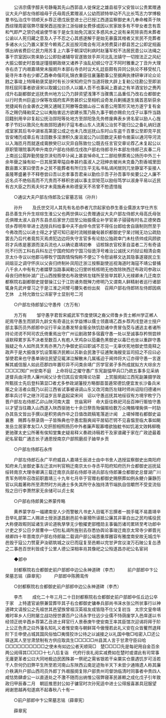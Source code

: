 <!-- { "loadSidebar": true } -->
　　公讳宗儒字醇夫号静庵其先山西郭县人徙保定之雄县祖亨父安皆以公贵累赠通议大夫户部左侍郎祖母于氏母周氏累赠淑人公幼而颕特举动不凡比长笃志力学博极羣书弘治戊午领顺天乡荐正德戊辰登进士己巳授江西道监察御史未几奉命榷茶于陜西综理周密宿弊尽厘癸酉巡按浙江浙俗嫁女费侈或因以贫家故多有不举女者念有乖和气即严之禁仍戒谕使节省于是女生始免沉溺又多惑风水之说有亲死除丧而未葬者公谕以人死归藏之意及人子不忍之心其惑遂解于是始无暴露其棺者又贫民不克葬者多诸水火公乃置义冢至今赖焉乙亥巡按河南会有河决劳费莫计郡县苦之公即定规画慎出纳省费巨亿民力用苏复上六事于朝深切利病时赵藩军校不法居民患公以法绳之事干宗室因以势来胁公公即劾诸辅导官遂致敛手并河北乱法镇守一切按法正之风纪大振公御史时首值逆瑾擅朝政继又诸养子浊乱纪纲公守正不阿时雅重之丁丑升大理寺右丞丁内艰嘉靖癸未服阕升本部右寺丞时议大礼廷臣颇有异同公执论不移受杖几毙寻升本寺右少卿乙酉奉命偕司礼锦衣重臣往襄藩勘事公至据典执律研审详论众论韪之事竣上特降勑褒奖是时有长沙宋知府见忤当道将致大辟上复勑公往勘公至即湔除枉屈同事者欲诬宋以取媚公曰杀人以媚人吾不也事闻上嘉谕之有羊酒宝钞之赉丙戌升右副都御史巡抚贵州地方公乃力辞资望浅薄不当骤膺三品重任乃改右佥都御史以行时贵州巨盗沙保等攻刼府库声势甚炽公至相机设奇发兵剿捕遂生擒首恶斩获余党捷闻有白金袭衣之赐又逋贼王阿滕等盘据山谷二省患公用策殄灭地方遂宁复有金币之赐仍降勑奖之公以夷贻害远方欲建长策乃陈九事于朝亦赐俞允戊子以事忤当路回籍别用辛卯复起公抚治郧阳等处地方至郧阳急先务修废典表乡贤名宦以励人心旌孝子节妇以敦风化有故郧阳通判子寇韦者山东人流离公治贫不能归公之备礼纳妇遂成室家其后韦中湖省高第寔公成之也未几改巡抚山东时山东盗千百羣公至即克平民皆安堵历成章丘有洼田数多淫潦积久废沮洳公乃以田数定夫额令凿渠以通河导河流以入海匝月而就遂成膏腴癸巳以灾异自陈致仕公既去任言官交章论荐乙未复起公以原职管理院事丙申升南京户部右侍郎戊戌改户部右侍郎寻升本部左侍郎己亥春二月上南巡公扈跸勤劳旋京浃旬而卒讣闻上甚哀悼命礼工二部给祭葬焉公扬历中外三十余年蘖之操有如一日其居第卑隘自奉甚约虽淑人之冠绅衣帔尚未克备乃割香城里田数亩置义冢曰使吾乡之贫不能葬者有所归生平无私书私谒闲居则兀坐静室不妄接人虽隆寒盛暑手不释卷尝曰吾以忠孝事吾君亲以勤俭示吾子孙吾事毕矣要公之人廉不近名贞不绝俗高而不亢贵而不移积忠诚以事主崇矩范以励俗笃学以淑身平易以近民有古大臣之烈焉夫何才未竟施寿未称德皇天不吊曾不愸遗惜哉 

　　○通议大夫户部左侍郎及公宦墓志铭（孙升） 

　　孙升 
　　及氏世交河人其先有名伯恭者亢宗起家伯恭生善业儒游太学仕齐东县丞善生升升生琮琮生淮公父也两世俱以公贵赠通议大夫户部左侍郎大母高氏母张氏俱赠太淑人自齐东县丞后家世力田至公始振儒业补学官弟子骎骎有时名正德癸酉领乡荐明年举进士选授兵科给事中夫不由倅令庶官不得任台郎给舍自唐制则然至于今弗改而公以进士得之才望可知已是时流贼掠畿甸甚炽都御史宁杲讨贼无功公疏劾罢去乃后代者竟剪灭焉虏犯边边将失守言官多有论劾公独疏幸门未杜债帅成风顾欲将才兵练是塞源而浚兵流也人以确论嘉靖初奉　诏核锦衣官校革自滥者二万有奇请托不行历工科右兵科左迁宁国府知府宁国习俗诡浮号难治公诚抚义约狱讼相清会南京太仆寺议以他郡马移牧宁国舆情恟恟称不便公下令慰谕移文达其隐事遂寝民立生祠爼豆之调守怀庆以父丧归终制补凤阳迁浙江按察副使巡视海道时海寇不靖公督捕八千余人中有有力者媒孽当路事闻勒公归里听核核明无他改除陜西迁布政司参政以母丧归终制补湖广迁山西按察使右布政使转左辖所至皆举其职入光禄卿未几迁南京都察院右副都御史提督操江公于江防诸务既殚力修明乃又谓南人鲜精射者巡行诸部辄身先武弁督习之于是江淮之间臂弓腰矢者纷出矣　召拜户部右侍郎转左侍郎因病乞休　上特允致仕公讳宦字士显别号二河 

　　○户部左侍郎邹公守愚传（方万有） 

　　方万有 
　　邹守愚字君哲宋威武军节度使琪之裔父师鲁乡贡士郴州学正郴人祀焉守愚生而颕异九龄文有奇语比长学益博以儒士领嘉靖乙酉乡荐丙戌登进士授户部主事历员外郎郎中议行平籴法奏发帑金赈全陜饥劾诸中贵冒刍茭与逋逃主者诸所持论谔谔不阿司农氏倚重焉出守广州讼剧政棼多宿蠧守愚一处以至诚事存矜恻尝辨诬默释累岁系不决者至数百人有庖人烹鸡杂以茄羹色黑御史以毒巳也坐以重辟守愚独疑之令人如所具烹焉亦黑乃力争御史前曰职诚不忍见一无辜伏死地御史悟竟释之政声于是大振值岁饥设策赈济民赖以苏新会民激于征逋聚海艘变监司招之不应曰必邹使君来也守愚单骑往民望见辄涕泣解散未几属徭迫于阃帅将大讧亦得守愚一言遂解其威信服人如此莅郡四年置珍异不问类余靖广厉学官弟子多所成就拟方大琮余方□□□□知广州安南不庭　上命将征之擢守愚广东宪副恊甲兵□乃疏五事多见采纳遂督兵由浔贵人廉州闻父讣舍归其后安南降论功蒙　上赏服阕起江西宪副兼摄学政所甄拔士先后登科第显□者尤多参政湖藩授方略御苗苗遁常德饥便宜发长沙备兵米赈之全活者众既乃以前江西省试事被诬调山东又改河南历左辖时师尚诏陷归德诸州郡率兵讨平之继汴河溢岁且旱盗起梁宋间　诏以守愚巡抚其地绥驭有方境宇敉宁乃晋户部左右侍郎乙卯山陜河南大震　世庙宵旰　命大臣往秩祀河岳百神行赈恤守愚以才望当往趣入山西遂入陜西驱驰七十余日祭告殆偏赈给数万众掩骼埋胔俱一时劼办其告文皆出手撰以是积劳病作卒之日值改疏稿笔落逝计闻　上嗟悼赠右都御史谥襄惠　赐葬与祭录荫一子皆殊典也守愚宏豁爽闿平居韬芒锷不见喜愠至临大事如颷发岳立居家孝友□人交肝胆相照扬历中外者廉声冣寡嗜欲独躭书如饥渴文效韩柳晚更驰骤太史公所著有俟知堂集史疑易释义奏疏诗稿若干及家谱藏于家在广政迹最着祀名宦载广通志长子通恩授南京户部照磨叔子廸举乡贡 

　　○户部左侍郎石永传 

　　户部左侍郎石永广平府威县人嘉靖壬辰进士由中书舍人选授监察御史出南阳府知府未几坐御史事左迁滨州判官稍迁南京太仆寺丞平阳府知府历升佥都御史巡抚延绥转南京大理寺卿满三载迁南京兵部右侍郎寻进兵部左侍郎兼佥都御史总督湖广川贵军务明年召改前职嘉靖三十九年七月卒于官赠右都御史赐祭葬如例永鲠介廉静历官以风裁著称所至肃然时方尚通士多失其所守永独持清节端执自信皭然不受变流俗殁之日行李萧然家无余储可以贞士矣 

　　○户部右侍郎黄公养蒙传略 

　　黄养蒙字存一福建南安人少而警敏凡书史入目辄不忘撰者一脱手辄不易嘉靖辛丑举礼部第二人赐进士授浙遂昌剧邑前令豪猾所诬抵公廉其非辜白出之民均徭役民大称便政暇则延诸生讲论道秇孳孳无少勌擢吏部稽勋主事徧历诸司累转至考功郎中计吏之岁公日夕居曹中一切杜私谒所旌别去存悉协舆论事竣迁南京太常寺少卿晋光禄卿四十年晋南京户部右侍郎踰二载调户部公端悫重厚雝容有雅度南安故无城戊午邑毁于寇公力赞夏尹汝砺筑城之议巳而寇复至邑赖以完甘尹宫议浚万石陂公复怂慂之二事邑百世利皆成于公里人德公深相率肖其像祀之公殁遂昌亦祀公名宦祠 

　　◆郎中 

　　封都察院右佥都御史前户部郎中边公永神道碑（李杰） 
　　前户部郎中卞公荣墓志铭（薛章宪） 
　　户部郎中陈腾鸾传 

　　○封都察院右佥都御史前户部郎中边公永神道碑（李杰） 

　　李杰 
　　成化二十年三月二十日封都察院右佥都御史前户部郎中任丘边公卒于家　上特遣官谕祭兼营葬毕其子右佥都御史镛奉兵部尚书涞水张公所状事行以神道碑文请按公之先祖世其邑望族曾祖汉英祖友成皆隐不仕父复初当　太宗文皇帝靖难时率乡人归附屡立战功授世袭百户公讳永字仕远少业儒不恃荫废学入邑庠遂以书经领正统辛酉乡荐第乙丑进士拜官行人景泰庚午使安南王率其臣馆次迎谒将拜于阶上公正色责之曰外藩名知礼义者惟安南与朝鲜耳今傲慢若此礼义安在众皆矍然退拜阶下壬申使占城其国风俗恤□夷情狡诈公待之以诚接之以礼国中敬□哈密入□还公驿送其人至甘肃禁制有方供应取具生□□□□□州县其人言于甘肃守臣曰哈□□□□□□□□□□之使未有如边公者天顺简□　楚□□□□先是每祀用自金百余两公阅得其□□□□十七八后复诣　代府行丧礼阅实减费如在楚时或谓此有司常事无庸更革者公曰大同地极边民困殊甚一祭祀之需省银若干籴粟实仓廪遇饥岁可活若干人奈何仍旧弊平生所至若河南山东陜西云南足迹殆半天下未尝少通赂遗人称其廉介秩满升户部山西司员外郎丁外艰服阕复除户部贵州司督饷临清时同事者中贵四人咸怙势肆虐公一以直道处之不激不随而出纳惟公宿弊寝革民甚赖之成化戊子引年致政归甲辰春二月　朝廷推恩封公如子镛官时次孙宪适中进士公得报喜甚具冠服望　阙谢恩越再旬遂病不起春秋八十有一 

　　○前户部郎中卞公荣墓志铭（薛章宪） 

　　薛章宪 
